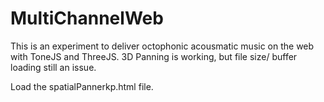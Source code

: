 # MultiChannelWeb

This is an experiment to deliver octophonic acousmatic music on the web with ToneJS and ThreeJS. 3D Panning is working, but file size/ buffer loading still an issue.

Load the spatialPannerkp.html file.
